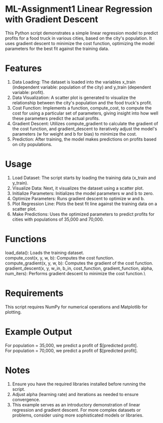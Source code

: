 # ML-Assignment1 Linear Regression with Gradient Descent
This Python script demonstrates a simple linear regression model to predict profits for a food truck in various cities, based on the city's population. It uses gradient descent to minimize the cost function, optimizing the model parameters for the best fit against the training data.

# Features
1. Data Loading: The dataset is loaded into the variables x_train (independent variable: population of the city) and y_train (dependent variable: profit).
2. Data Visualization: A scatter plot is generated to visualize the relationship between the city's population and the food truck's profit.
3. Cost Function: Implements a function, compute_cost, to compute the cost for using a particular set of parameters, giving insight into how well these parameters predict the actual profits.
4. Gradient Descent: Utilizes compute_gradient to calculate the gradient of the cost function, and gradient_descent to iteratively adjust the model's parameters (w for weight and b for bias) to minimize the cost.
5. Prediction: After training, the model makes predictions on profits based on city populations.

# Usage
1. Load Dataset: The script starts by loading the training data (x_train and y_train).
2. Visualize Data: Next, it visualizes the dataset using a scatter plot.
3. Initialize Parameters: Initializes the model parameters w and b to zero.
4. Optimize Parameters: Runs gradient descent to optimize w and b.
5. Plot Regression Line: Plots the best fit line against the training data on a scatter plot.
6. Make Predictions: Uses the optimized parameters to predict profits for cities with populations of 35,000 and 70,000.

# Functions
load_data(): Loads the training dataset.\
compute_cost(x, y, w, b): Computes the cost function.\
compute_gradient(x, y, w, b): Computes the gradient of the cost function.\
gradient_descent(x, y, w_in, b_in, cost_function, gradient_function, alpha, num_iters): Performs gradient descent to minimize the cost function.\

# Requirements
This script requires NumPy for numerical operations and Matplotlib for plotting.

# Example Output
For population = 35,000, we predict a profit of $[predicted profit].\
For population = 70,000, we predict a profit of $[predicted profit].

# Notes
1. Ensure you have the required libraries installed before running the script.
2. Adjust alpha (learning rate) and iterations as needed to ensure convergence.
3. This example serves as an introductory demonstration of linear regression and gradient descent. For more complex datasets   or problems, consider using more sophisticated models or libraries.

